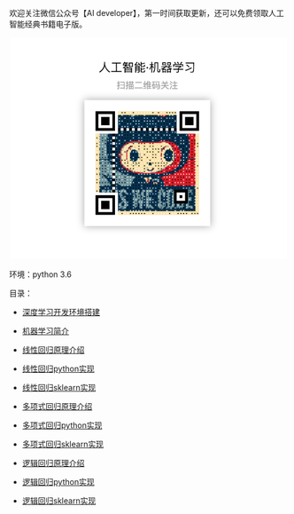 欢迎关注微信公众号【AI developer】，第一时间获取更新，还可以免费领取人工智能经典书籍电子版。

<div align=center>
<div style="align: center" >
<img src="qrcode.png"   width = "500" height = "400" />
</div>
</div>


环境：python 3.6

目录：

* [深度学习开发环境搭建](【机器学习】深度学习开发环境搭建.md)

* [机器学习简介](【机器学习】机器学习简介.md)

* [线性回归原理介绍](1.1【机器学习】线性回归原理介绍.md)

* [线性回归python实现](1.2【机器学习】线性回归python实现.md)

* [线性回归sklearn实现](1.3【机器学习】线性回归sklearn实现.md)

* [多项式回归原理介绍](2.1【机器学习】多项式回归原理介绍.md)

* [多项式回归python实现](2.2【机器学习】多项式回归python实现.md)

* [多项式回归sklearn实现](2.3【机器学习】多项式回归sklearn实现.md)

* [逻辑回归原理介绍](3.1【机器学习】逻辑回归原理介绍.md)

* [逻辑回归python实现](3.2【机器学习】逻辑回归python实现.md)

* [逻辑回归sklearn实现](3.3【机器学习】逻辑回归sklearn实现.md)
